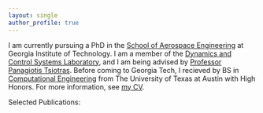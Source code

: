 ```yaml
---
layout: single
author_profile: true
---
```


I am currently pursuing a PhD in the [School of Aerospace Engineering](https://ae.gatech.edu/) at Georgia Institute of Technology. I am a member of the [Dynamics and Control Systems Laboratory](http://dcsl.gatech.edu/), and I am being advised by [Professor Panagiotis Tsiotras](http://dcsl.gatech.edu/tsiotras.html). Before coming to Georgia Tech, I recieved by BS in [Computational Engineering](https://www.ae.utexas.edu/undergraduate/computational-undergrad-program) from The University of Texas at Austin with High Honors. For more information, see [my CV](https://travisdriver.github.io/docs/travisdriver_cv.pdf).

Selected Publications:
